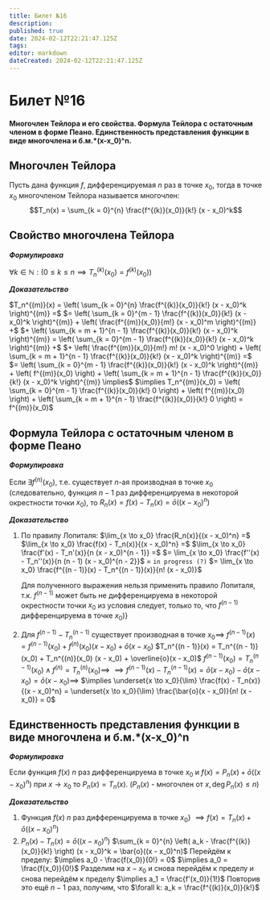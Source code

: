 ```yaml
---
title: Билет №16
description: 
published: true
date: 2024-02-12T22:21:47.125Z
tags: 
editor: markdown
dateCreated: 2024-02-12T22:21:47.125Z
---
```


# Билет №16
#### Многочлен Тейлора и его свойства. Формула Тейлора с остаточным членом в форме Пеано. Единственность представления функции в виде многочлена и б.м.*(x-x_0)^n.

## Многочлен Тейлора

Пусть дана функция $f$, дифференцируемая $n$ раз в точке $x_0$, тогда в точке $x_0$ многочленом Тейлора называется многочлен:
$$T_n(x) = \sum_{k = 0}^{n} \frac{f^{(k)}(x_0)}{k!} (x - x_0)^k$$

## Свойство многочлена Тейлора

***Формулировка***

$\forall k \in \mathbb{N}: (0 \le k \le n \implies T^{(k)}_n(x_0) = f^{(k)}(x_0) )$

***Доказательство***

$T_n^{(m)}(x) = \left( \sum_{k = 0}^{n} \frac{f^{(k)}(x_0)}{k!} (x - x_0)^k \right)^{(m)} =$
$= \left( \sum_{k = 0}^{m - 1} \frac{f^{(k)}(x_0)}{k!} (x - x_0)^k \right)^{(m)} + \left( \frac{f^{(m)}(x_0)}{m!} (x - x_0)^m \right)^{(m)} +$
$+ \left( \sum_{k = m + 1}^{n - 1} \frac{f^{(k)}(x_0)}{k!} (x - x_0)^k \right)^{(m)} = \left( \sum_{k = 0}^{m - 1} \frac{f^{(k)}(x_0)}{k!} (x - x_0)^k \right)^{(m)} +$
$+ \left( \frac{f^{(m)}(x_0)}{m!} m! (x - x_0)^0 \right) + \left( \sum_{k = m + 1}^{n - 1} \frac{f^{(k)}(x_0)}{k!} (x - x_0)^k \right)^{(m)} =$
$= \left( \sum_{k = 0}^{m - 1} \frac{f^{(k)}(x_0)}{k!} (x - x_0)^k \right)^{(m)} + \left( f^{(m)}(x_0) \right) + \left( \sum_{k = m + 1}^{n - 1} \frac{f^{(k)}(x_0)}{k!} (x - x_0)^k \right)^{(m)} \implies$
$\implies T_n^{(m)}(x_0) = \left( \sum_{k = 0}^{m - 1} \frac{f^{(k)}(x_0)}{k!} 0 \right) + \left( f^{(m)}(x_0) \right) + \left( \sum_{k = m + 1}^{n - 1} \frac{f^{(k)}(x_0)}{k!} 0 \right) = f^{(m)}(x_0)$

## Формула Тейлора с остаточным членом в форме Пеано

***Формулировка***

Если $\exists f^{(n)}(x_0)$, т.е. существует $n$-ая производная в точке $x_0$
(следовательно, функция $n - 1$ раз дифференцируема в некоторой окрестности точки $x_0$), то $R_n(x) = f(x) - T_n(x) = \bar{o}((x - x_0)^n)$

***Доказательство***
1. По правилу Лопиталя:
	$\lim_{x \to x_0} \frac{R_n(x)}{(x - x_0)^n} =$
	$\lim_{x \to x_0} \frac{f(x) - T_n(x)}{(x - x_0)^n} =$
	$\lim_{x \to x_0} \frac{f'(x) - T_n'(x)}{n (x - x_0)^{n - 1}} =$
	$= \lim_{x \to x_0} \frac{f''(x) - T_n''(x)}{n (n - 1) (x - x_0)^{n - 2}}$
	$=$ `in progress (?)`
	$= \lim_{x \to x_0} \frac{f^{(n - 1)}(x) - T_n^{(n - 1)}(x)}{n! (x - x_0)}$

	Для полученного выражения нельзя применить правило Лопиталя, т.к. $f^{(n - 1)}$
	может быть не дифференцируема в некоторой окрестности точки $x_0$
	из условия следует, только то, что $f^{(n - 1)}$ дифференцируема в точке $x_0$)}

2. Для $f^{(n - 1)} - T_n^{(n - 1)}$ существует производная в точке $x_0 \implies$
	$f^{(n - 1)}(x) = f^{(n - 1)}(x_0) + f^{(n)}(x_0) (x - x_0) + \bar{o}(x - x_0)$
	$T_n^{(n - 1)}(x) = T_n^{(n - 1)}(x_0) + T_n^{(n)}(x_0) (x - x_0) + \overline{o}(x - x_0)$
	$f^{(n - 1)}(x_0) = T_n^{(n - 1)}(x_0) \wedge f^{(n)} = T_n^{(n)}(x_0) \implies$
	$\implies f^{(n - 1)}(x) - T_n^{(n - 1)}(x) = \bar{o}(x - x_0) - \bar{o}(x - x_0) = \bar{o}(x - x_0) \implies$
	$\implies \underset{x \to x_0}{\lim} \frac{f(x) - T_n(x)}{(x - x_0)^n} = \underset{x \to x_0}{\lim} \frac{\bar{o}(x - x_0)}{n! (x - x_0)} = 0$

## Единственность представления функции в виде многочлена и б.м.*(x-x_0)^n

***Формулировка***

Если функция $f(x)$ $n$ раз дифференцируема в точке $x_0$ и
$f(x) = P_n(x) + \bar{o}((x - x_0)^n)$ при $x \to x_0$ то $P_n(x) = T_n(x)$.
($P_n(x)$ - многочлен от $x, \deg P_n(x) \le n$)

***Доказательство***

1. Функция $f(x)$ $n$ раз дифференцируема в точке $x_0$} 
	$\implies f(x) = T_n(x) + \bar{o}((x - x_0)^n)$
2. $P_n(x) - T_n(x) = \bar{o}((x - x_0)^n)$
	$\sum_{k = 0}^{n} \left( a_k - \frac{f^{(k)}(x_0)}{k!} \right) (x - x_0)^k = \bar{o}((x - x_0)^n)$
	Перейдём к пределу: 
	$\implies a_0 - \frac{f(x_0)}{0!} = 0$
	$\implies a_0 = \frac{f(x_0)}{0!}$
	Разделим на $x - x_0$ и снова перейдём к пределу и снова перейдём к пределу
	$\implies a_1 = \frac{f'(x_0)}{1!}$
	Повторив это ещё $n - 1$ раз, получим, что $\forall k: a_k = \frac{f^{(k)}(x_0)}{k!}$